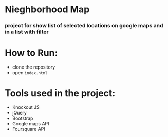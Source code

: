 # Nieghborhood Map
### project for show list of selected locations on google maps and in a list with filter

# How to Run:
- clone the repository
- open `index.html`

# Tools used in the project:
- Knockout JS
- jQuery
- Bootstrap
- Google maps API
- Foursquare API
